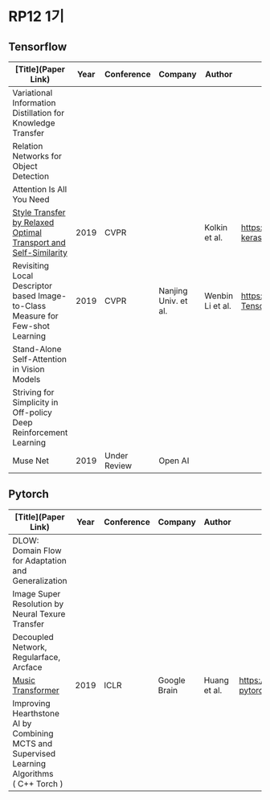# RP12 1기



## Tensorflow

| [Title](Paper Link)                                          | Year | Conference   | Company | Author | Code Repository |
| ------------------------------------------------------------ | ---- | ------------ | ------- | ------ | --------------- |
| Variational Information Distillation for Knowledge Transfer  |      |              |         |        |                 |
| Relation Networks for Object Detection                       |      |              |         |        |                 |
| Attention Is All You Need                                    |      |              |         |        |                 |
| [Style Transfer by Relaxed Optimal Transport and Self-Similarity](https://arxiv.org/abs/1904.12785) | 2019 | CVPR         |         | Kolkin et al. | https://github.com/nuxlear/STROTSS-keras |
| Revisiting Local Descriptor based Image-to-Class Measure for Few-shot Learning | 2019 |     CVPR     | Nanjing Univ. et al. | Wenbin Li et al. | https://github.com/llable/DN4-Tensorflow |
| Stand-Alone Self-Attention in Vision Models                  |      |              |         |        |                 |
| Striving for Simplicity in Off-policy Deep Reinforcement Learning |      |              |         |        |                 |
| Muse Net                                                     | 2019 | Under Review | Open AI |        |                 |



## Pytorch

| [Title](Paper Link)                                          | Year | Conference | Company      | Author       | Code Repository                                       |
| ------------------------------------------------------------ | ---- | ---------- | ------------ | ------------ | ----------------------------------------------------- |
| DLOW: Domain Flow for Adaptation and Generalization          |      |            |              |              |                                                       |
| Image Super Resolution by Neural Texure Transfer             |      |            |              |              |                                                       |
| Decoupled Network, Regularface, Arcface                      |      |            |              |              |                                                       |
| [Music Transformer](https://arxiv.org/abs/1809.04281)        | 2019 | ICLR       | Google Brain | Huang et al. | https://github.com/jason9693/MusicTransformer-pytorch |
| Improving Hearthstone AI by Combining MCTS and Supervised Learning Algorithms <br />( C++ Torch ) |      |            |              |              |                                                       |

